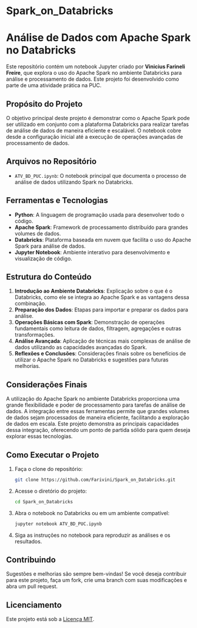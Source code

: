 # Spark_on_Databricks

# Análise de Dados com Apache Spark no Databricks

Este repositório contém um notebook Jupyter criado por **Vinicius Farineli Freire**, que explora o uso do Apache Spark no ambiente Databricks para análise e processamento de dados. Este projeto foi desenvolvido como parte de uma atividade prática na PUC.

## Propósito do Projeto

O objetivo principal deste projeto é demonstrar como o Apache Spark pode ser utilizado em conjunto com a plataforma Databricks para realizar tarefas de análise de dados de maneira eficiente e escalável. O notebook cobre desde a configuração inicial até a execução de operações avançadas de processamento de dados.

## Arquivos no Repositório

- `ATV_BD_PUC.ipynb`: O notebook principal que documenta o processo de análise de dados utilizando Spark no Databricks.

## Ferramentas e Tecnologias

- **Python**: A linguagem de programação usada para desenvolver todo o código.
- **Apache Spark**: Framework de processamento distribuído para grandes volumes de dados.
- **Databricks**: Plataforma baseada em nuvem que facilita o uso do Apache Spark para análise de dados.
- **Jupyter Notebook**: Ambiente interativo para desenvolvimento e visualização de código.

## Estrutura do Conteúdo

1. **Introdução ao Ambiente Databricks**: Explicação sobre o que é o Databricks, como ele se integra ao Apache Spark e as vantagens dessa combinação.
2. **Preparação dos Dados**: Etapas para importar e preparar os dados para análise.
3. **Operações Básicas com Spark**: Demonstração de operações fundamentais como leitura de dados, filtragem, agregações e outras transformações.
4. **Análise Avançada**: Aplicação de técnicas mais complexas de análise de dados utilizando as capacidades avançadas do Spark.
5. **Reflexões e Conclusões**: Considerações finais sobre os benefícios de utilizar o Apache Spark no Databricks e sugestões para futuras melhorias.

## Considerações Finais

A utilização do Apache Spark no ambiente Databricks proporciona uma grande flexibilidade e poder de processamento para tarefas de análise de dados. A integração entre essas ferramentas permite que grandes volumes de dados sejam processados de maneira eficiente, facilitando a exploração de dados em escala. Este projeto demonstra as principais capacidades dessa integração, oferecendo um ponto de partida sólido para quem deseja explorar essas tecnologias.

## Como Executar o Projeto

1. Faça o clone do repositório:

   ```bash
   git clone https://github.com/Farivini/Spark_on_Databricks.git
   ```

2. Acesse o diretório do projeto:

   ```bash
   cd Spark_on_Databricks
   ```

3. Abra o notebook no Databricks ou em um ambiente compatível:

   ```bash
   jupyter notebook ATV_BD_PUC.ipynb
   ```

4. Siga as instruções no notebook para reproduzir as análises e os resultados.

## Contribuindo

Sugestões e melhorias são sempre bem-vindas! Se você deseja contribuir para este projeto, faça um fork, crie uma branch com suas modificações e abra um pull request.

## Licenciamento

Este projeto está sob a [Licença MIT](LICENSE).

